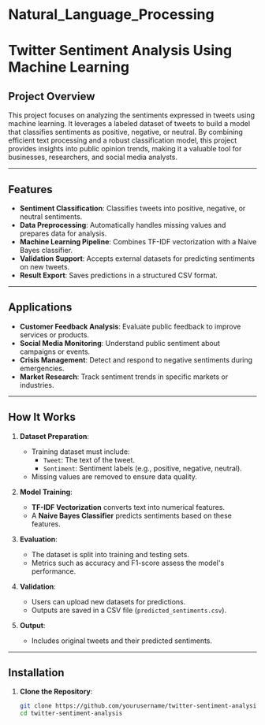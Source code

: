 # Natural_Language_Processing

# Twitter Sentiment Analysis Using Machine Learning

## Project Overview

This project focuses on analyzing the sentiments expressed in tweets using machine learning. It leverages a labeled dataset of tweets to build a model that classifies sentiments as positive, negative, or neutral. By combining efficient text processing and a robust classification model, this project provides insights into public opinion trends, making it a valuable tool for businesses, researchers, and social media analysts.

---

## Features

- **Sentiment Classification**: Classifies tweets into positive, negative, or neutral sentiments.
- **Data Preprocessing**: Automatically handles missing values and prepares data for analysis.
- **Machine Learning Pipeline**: Combines TF-IDF vectorization with a Naive Bayes classifier.
- **Validation Support**: Accepts external datasets for predicting sentiments on new tweets.
- **Result Export**: Saves predictions in a structured CSV format.

---

## Applications

- **Customer Feedback Analysis**: Evaluate public feedback to improve services or products.
- **Social Media Monitoring**: Understand public sentiment about campaigns or events.
- **Crisis Management**: Detect and respond to negative sentiments during emergencies.
- **Market Research**: Track sentiment trends in specific markets or industries.

---

## How It Works

1. **Dataset Preparation**:
   - Training dataset must include:
     - `Tweet`: The text of the tweet.
     - `Sentiment`: Sentiment labels (e.g., positive, negative, neutral).
   - Missing values are removed to ensure data quality.

2. **Model Training**:
   - **TF-IDF Vectorization** converts text into numerical features.
   - A **Naive Bayes Classifier** predicts sentiments based on these features.

3. **Evaluation**:
   - The dataset is split into training and testing sets.
   - Metrics such as accuracy and F1-score assess the model's performance.

4. **Validation**:
   - Users can upload new datasets for predictions.
   - Outputs are saved in a CSV file (`predicted_sentiments.csv`).

5. **Output**:
   - Includes original tweets and their predicted sentiments.

---

## Installation

1. **Clone the Repository**:
   ```bash
   git clone https://github.com/yourusername/twitter-sentiment-analysis.git
   cd twitter-sentiment-analysis
